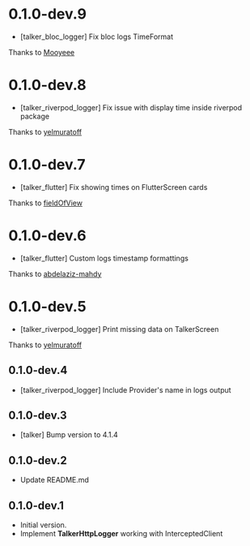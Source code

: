 # 0.1.0-dev.9
- [talker_bloc_logger] Fix bloc logs TimeFormat

Thanks to [Mooyeee](https://github.com/Mooyeee)

# 0.1.0-dev.8
- [talker_riverpod_logger] Fix issue with display time inside riverpod package

Thanks to [yelmuratoff](https://github.com/yelmuratoff)

# 0.1.0-dev.7
- [talker_flutter] Fix showing times on FlutterScreen cards

Thanks to [fieldOfView](https://github.com/fieldOfView)

# 0.1.0-dev.6
- [talker_flutter] Custom logs timestamp formattings

Thanks to [abdelaziz-mahdy](https://github.com/abdelaziz-mahdy)

# 0.1.0-dev.5
- [talker_riverpod_logger] Print missing data on TalkerScreen 

Thanks to [yelmuratoff](https://github.com/yelmuratoff)

## 0.1.0-dev.4
- [talker_riverpod_logger] Include Provider's name in logs output

## 0.1.0-dev.3

- [talker] Bump version to 4.1.4

## 0.1.0-dev.2

- Update README.md

## 0.1.0-dev.1

- Initial version.
- Implement **TalkerHttpLogger** working with InterceptedClient 
